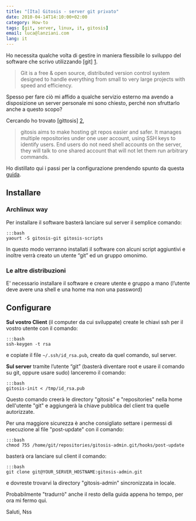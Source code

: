 ```yaml
---
title: "[Ita] Gitosis - server git privato"
date: 2010-04-14T14:10:00+02:00
category: How-to
tags: [git, server, linux, it, gitosis]
email: luca@lanziani.com
lang: it
---
```


Ho necessita qualche volta di gestire in maniera flessibile lo sviluppo del software che scrivo utilizzando [git] [1].

<!--more-->

>Git is a free & open source, distributed version control system designed to handle everything from small to very large projects with speed and efficiency.

Spesso per fare ciò mi affido a qualche servizio esterno ma avendo a disposizione un server personale mi sono chiesto, perché non sfruttarlo anche a questo scopo?

Cercando ho trovato [gittosis] [2],

>gitosis aims to make hosting git repos easier and safer. It manages multiple repositories under one user account, using SSH keys to identify users. End users do not need shell accounts on the server, they will talk to one shared account that will not let them run arbitrary commands.

Ho distillato qui i passi per la configurazione prendendo spunto da questa [guida][3].

Installare
----------

### Archlinux way

Per installare il software basterà lanciare sul server il semplice comando:

	:::bash
	yaourt -S gitosis-git gitosis-scripts

In questo modo verranno installati il software con alcuni script aggiuntivi e inoltre verrà creato un utente “git” ed un gruppo omonimo.

### Le altre distribuzioni

E' necessario installare il software e creare utente e gruppo a mano (l’utente deve avere una shell e una home ma non una password)

Configurare
-----------

__Sul vostro Client__ (il computer da cui sviluppate) create le chiavi ssh per il vostro utente con il comando:

	:::bash
	ssh-keygen -t rsa

e copiate il file `~/.ssh/id_rsa.pub`, creato da quel comando, sul server.

__Sul server__ tramite l’utente “git” (basterà diventare root e usare il comando su git, oppure usare sudo) lanceremo il comando:

	:::bash
	gitosis-init < /tmp/id_rsa.pub

Questo comando creerà le directory "gitosis" e "repositories" nella home dell'utente "git" e aggiungerà la chiave pubblica del client tra quelle autorizzate.

Per una maggiore sicurezza è anche consigliato settare i permessi di esecuzione al file "post-update" con il comando:

	:::bash
	chmod 755 /home/git/repositories/gitosis-admin.git/hooks/post-update

basterà ora lanciare sul client il comando:

	:::bash
	git clone git@YOUR_SERVER_HOSTNAME:gitosis-admin.git

e dovreste trovarvi la directory "gitosis-admin" sincronizzata in locale.

Probabilmente "tradurrò" anche il resto della guida appena ho tempo, per ora mi fermo qui.

Saluti, Nss

[1]: http://git-scm.com/
[2]: http://www.ohloh.net/p/gitosis
[3]: http://scie.nti.st/2007/11/14/hosting-git-repositories-the-easy-and-secure-way
